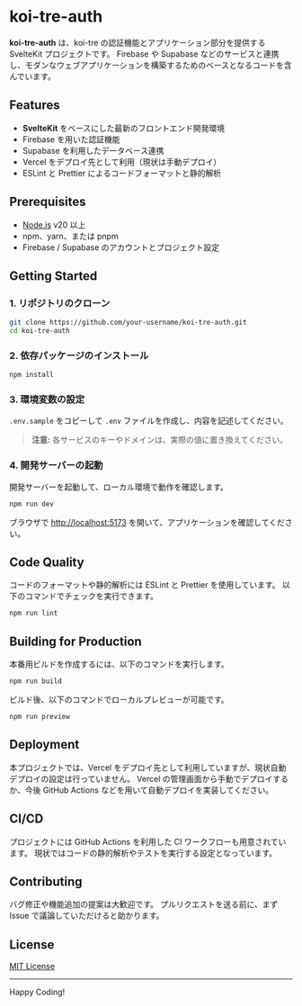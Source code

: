 # koi-tre-auth

**koi-tre-auth** は、koi-tre の認証機能とアプリケーション部分を提供する SvelteKit プロジェクトです。
Firebase や Supabase などのサービスと連携し、モダンなウェブアプリケーションを構築するためのベースとなるコードを含んでいます。

## Features

- **SvelteKit** をベースにした最新のフロントエンド開発環境
- Firebase を用いた認証機能
- Supabase を利用したデータベース連携
- Vercel をデプロイ先として利用（現状は手動デプロイ）
- ESLint と Prettier によるコードフォーマットと静的解析

## Prerequisites

- [Node.js](https://nodejs.org/) v20 以上
- npm、yarn、または pnpm
- Firebase / Supabase のアカウントとプロジェクト設定

## Getting Started

### 1. リポジトリのクローン

```bash
git clone https://github.com/your-username/koi-tre-auth.git
cd koi-tre-auth
```

### 2. 依存パッケージのインストール

```bash
npm install
```

### 3. 環境変数の設定

`.env.sample` をコピーして `.env` ファイルを作成し、内容を記述してください。

> **注意:** 各サービスのキーやドメインは、実際の値に置き換えてください。

### 4. 開発サーバーの起動

開発サーバーを起動して、ローカル環境で動作を確認します。

```bash
npm run dev
```

ブラウザで [http://localhost:5173](http://localhost:5173) を開いて、アプリケーションを確認してください。

## Code Quality

コードのフォーマットや静的解析には ESLint と Prettier を使用しています。
以下のコマンドでチェックを実行できます。

```bash
npm run lint
```

## Building for Production

本番用ビルドを作成するには、以下のコマンドを実行します。

```bash
npm run build
```

ビルド後、以下のコマンドでローカルプレビューが可能です。

```bash
npm run preview
```

## Deployment

本プロジェクトでは、Vercel をデプロイ先として利用していますが、現状自動デプロイの設定は行っていません。
Vercel の管理画面から手動でデプロイするか、今後 GitHub Actions などを用いて自動デプロイを実装してください。

## CI/CD

プロジェクトには GitHub Actions を利用した CI ワークフローも用意されています。
現状ではコードの静的解析やテストを実行する設定となっています。

## Contributing

バグ修正や機能追加の提案は大歓迎です。
プルリクエストを送る前に、まず Issue で議論していただけると助かります。

## License

[MIT License](LICENSE)

---

Happy Coding!
